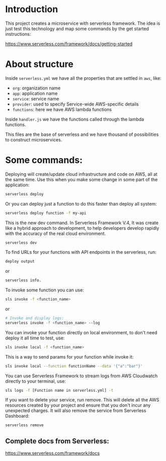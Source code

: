# Introduction

This project creates a microservice with serverless framework. The idea is just test this technology and map some commands by the get started instructions:

https://www.serverless.com/framework/docs/getting-started

# About structure

Inside <code>serverless.yml</code> we have all the properties that are settled in <code>aws</code>, like:

- <code>org</code>: organization name
- <code>app</code>: application name
- <code>service</code>: service name
- <code>provider</code>: used to specify Service-wide AWS-specific details
- <code>functions</code>: here we have AWS lambda functions

Inside <code>handler.js</code> we have the functions called through the lambda functions.

This files are the base of serverless and we have thousand of possibilities to construct microservices.

# Some commands:

Deploying will create/update cloud infrastructure and code on AWS, all at the same time. Use this when you make some change in some part of the application:

```sh
serverless deploy
```

Or you can deploy just a function to do this faster than deploy all system:

```sh
serverless deploy function -f my-api
```

This is the new dev command. In Serverless Framework V.4, It was create like a hybrid approach to development, to help developers develop rapidly with the accuracy of the real cloud environment.

```sh
serverless dev
```

To find URLs for your functions with API endpoints in the serverless, run:

```sh
deploy output
```
or

```sh
serverless info.
```

To invoke some function you can use:

```sh
sls invoke -f <function_name>
```

or

```sh
# Invoke and display logs:
serverless invoke -f <function_name> --log
```

You can invoke your function directly on local environment, to don't need deploy it all time to test, use:

```sh
sls invoke local -f <function_name>
```

This is a way to send params for your function while invoke it:

```sh
sls invoke local --function functionName --data '{"a":"bar"}'
```

You can use Serverless Framework to stream logs from AWS Cloudwatch directly to your terminal, use:

```sh
sls logs -f [Function name in serverless.yml] -t
```

If you want to delete your service, run remove. This will delete all the AWS resources created by your project and ensure that you don't incur any unexpected charges. It will also remove the service from Serverless Dashboard:

```sh
serverless remove
```

## Complete docs from Serverless:

https://www.serverless.com/framework/docs